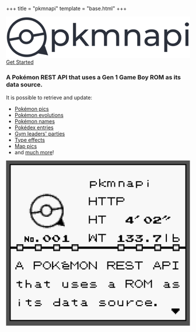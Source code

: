 +++
title = "pkmnapi"
template = "base.html"
+++

<div class="hero">

![Logo](/logo.svg)
[Get Started](@/getting-started/_index.md)

</div>

<div class="home">

### A Pokémon REST API that uses a Gen 1 Game Boy ROM as its data source.

It is possible to retrieve and update:

* [Pokémon pics](@/endpoints/pokemon_pics.md)
* [Pokémon evolutions](@/endpoints/pokemon_evolutions.md)
* [Pokémon names](@/endpoints/pokemon_names.md)
* [Pokédex entries](@endpoints/pokedex_entries.md)
* [Gym leaders' parties](@/endpoints/trainer_parties.md)
* [Type effects](@/endpoints/type_effects.md)
* [Map pics](@/endpoints/map_pics.md)
* and [much more](@/endpoints/_index.md)!

</div>

![Pkmnapi Pokédex](/img/screenshot/pkmnapi-pokedex.png)
